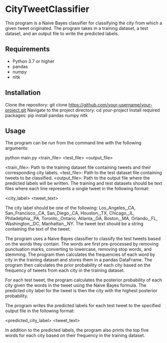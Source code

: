 # CityTweetClassifier
This program is a Naive Bayes classifier for classifying the city from which a given tweet originated. The program takes in a training dataset, a test dataset, and an output file to write the predicted labels.

## Requirements
* Python 3.7 or higher
* pandas
* numpy
* nltk

## Installation
Clone the repository: git clone https://github.com/your-username/your-project.git
Navigate to the project directory: cd your-project
Install required packages: pip install pandas numpy nltk

## Usage
The program can be run from the command line with the following arguments:

python main.py <train_file> <test_file> <output_file>

<train_file>: Path to the training dataset file containing tweets and their corresponding city labels.
<test_file>: Path to the test dataset file containing tweets to be classified.
<output_file>: Path to the output file where the predicted labels will be written.
The training and test datasets should be text files where each line represents a single tweet in the following format:

<city_label> <tweet_text>

The city label should be one of the following: Los_Angeles,_CA, San_Francisco,_CA, San_Diego,_CA, Houston,_TX, Chicago,_IL, Philadelphia,_PA, Toronto,_Ontario, Atlanta,_GA, Boston,_MA, Orlando,_FL, Washington,_DC, Manhattan,_NY. The tweet text should be a string containing the text of the tweet.

The program uses a Naive Bayes classifier to classify the test tweets based on the words they contain. The words are first pre-processed by removing punctuation marks, converting to lowercase, removing stop words, and stemming. The program then calculates the frequencies of each word by city in the training dataset and stores them in a pandas DataFrame. The program then calculates the prior probability of each city based on the frequency of tweets from each city in the training dataset.

For each test tweet, the program calculates the posterior probability of each city given the words in the tweet using the Naive Bayes formula. The predicted city label for the tweet is then the city with the highest posterior probability.

The program writes the predicted labels for each test tweet to the specified output file in the following format:

<predicted_city_label> <tweet_text>

In addition to the predicted labels, the program also prints the top five words for each city based on their frequency in the training dataset.
